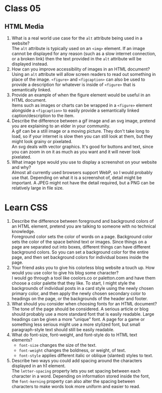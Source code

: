 # Class 05

## HTML Media

1. What is a real world use case for the `alt` attribute being used in a website?  
The `alt` attribute is typically used on an `<img>` element. If an image cannot be displayed for any reason (such as a slow internet connection, or a broken link) then the text provided in the `alt` attribute will be displayed instead.
2. How can you improve accessibility of images in an HTML document?  
Using an `alt` attribute will allow screen readers to read out something in place of the image. `<figure>` and `<figcaption>` can also be used to provide a description for whatever is inside of `<figure>` that is semantically linked.
3. Provide an example of when the figure element would be useful in an HTML document.  
Items such as images or charts can be wrapped in a `<figure>` element alongside a `<figcaption>` to easily provide a semantically linked caption/description to the item.
4. Describe the difference between a gif image and an svg image, pretend you are explaining to an elder in your community.  
A gif can be a still image or a moving picture. They don't take long to load, so if your internet is slow then you can still look at them, but they might look grainy or pixelated.   
An svg deals with vector graphics. It's good for buttons and text, since you can zoom in on it as much as you want and it will never look pixelated.
5. What image type would you use to display a screenshot on your website and why?  
Almost all currently used browsers support WebP, so I would probably use that. Depending on what it is a screenshot of, detail might be important. A JPEG might not have the detail required, but a PNG can be relatively large in file size.

# Learn CSS

1. Describe the difference between foreground and background colors of an HTML element, pretend you are talking to someone with no technical knowledge.  
Foreground color sets the color of words on a page. Background color sets the color of the space behind text or images. Since things on a page are separated out into boxes, different things can have different background colors. So you can set a background color for the entire page, and then set background colors for individual boxes inside the page.
2. Your friend asks you to give his colorless blog website a touch up. How would you use color to give his blog some character?  
I would go through a tool like coolors.co or paletton.com and have them choose a color palette that they like. To start, I might style the backgrounds of individual posts in a card style using the newly chosen primary color, and then apply the newly chosen secondary color to headings on the page, or the backgrounds of the header and footer.
3. What should you consider when choosing fonts for an HTML document?  
The tone of the page should be considered. A serious article or blog should probably use a more standard font that is easily readable. Large headings can be given a more "unique" font. A page for a game or something less serious might use a more stylized font, but small paragraph-style text should still be easily readable.
4. What do font-size, font-weight, and font-style do to HTML text elements?  
   - `font-size` changes the size of the text.
   - `font-weight` changes the boldness, or weight, of text.
   - `font-style` applies different italic or oblique (slanted) styles to text.
5. Describe two ways you could add spacing around the characters displayed in an h1 element.  
The `letter-spacing` property lets you set spacing between each character in a word. Depending on information stored inside the font, the `font-kerning` property can also alter the spacing between characters to make words look more uniform and easier to read.


